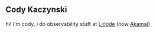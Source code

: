 ## Cody Kaczynski

hi! i'm cody, i do observability stuff at [Linode](https://github.com/linode) (now [Akamai](https://github.com/akamai))
